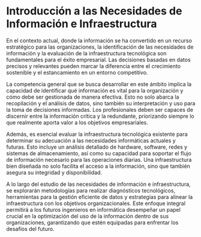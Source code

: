 
# Introducción a las Necesidades de Información e Infraestructura

En el contexto actual, donde la información se ha convertido en un recurso estratégico para las organizaciones, la identificación de las necesidades de información y la evaluación de la infraestructura tecnológica son fundamentales para el éxito empresarial. Las decisiones basadas en datos precisos y relevantes pueden marcar la diferencia entre el crecimiento sostenible y el estancamiento en un entorno competitivo.

La competencia general que se busca desarrollar en este ámbito implica la capacidad de identificar qué información es vital para la organización y cómo debe ser gestionada de manera efectiva. Esto no solo abarca la recopilación y el análisis de datos, sino también su interpretación y uso para la toma de decisiones informadas. Los profesionales deben ser capaces de discernir entre la información crítica y la redundante, priorizando siempre lo que realmente aporta valor a los objetivos empresariales.

Además, es esencial evaluar la infraestructura tecnológica existente para determinar su adecuación a las necesidades informáticas actuales y futuras. Esto incluye un análisis detallado de hardware, software, redes y sistemas de almacenamiento, así como su capacidad para soportar el flujo de información necesario para las operaciones diarias. Una infraestructura bien diseñada no solo facilita el acceso a la información, sino que también asegura su integridad y disponibilidad.

A lo largo del estudio de las necesidades de información e infraestructura, se explorarán metodologías para realizar diagnósticos tecnológicos, herramientas para la gestión eficiente de datos y estrategias para alinear la infraestructura con los objetivos organizacionales. Este enfoque integral permitirá a los futuros ingenieros en informática desempeñar un papel crucial en la optimización del uso de la información dentro de sus organizaciones, garantizando que estén equipadas para enfrentar los desafíos del futuro.
